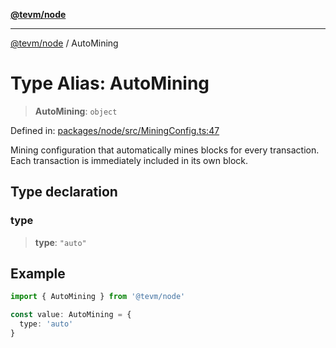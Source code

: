 [**@tevm/node**](../README.md)

***

[@tevm/node](../globals.md) / AutoMining

# Type Alias: AutoMining

> **AutoMining**: `object`

Defined in: [packages/node/src/MiningConfig.ts:47](https://github.com/evmts/tevm-monorepo/blob/main/packages/node/src/MiningConfig.ts#L47)

Mining configuration that automatically mines blocks for every transaction.
Each transaction is immediately included in its own block.

## Type declaration

### type

> **type**: `"auto"`

## Example

```typescript
import { AutoMining } from '@tevm/node'

const value: AutoMining = {
  type: 'auto'
}
```
